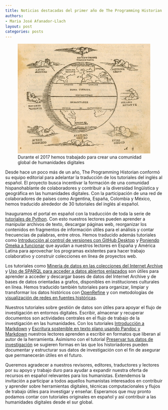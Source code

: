 ```yaml
---
title: Noticias destacadas del primer año de The Programming Historian en español 
authors:
- Maria José Afanador-Llach
layout: post
categories: posts
---
```



<p><figure><img src="/images/noticias-PH-espanol/PHespanol2017.png" alt=""/><figcaption>
    Durante el 2017 hemos trabajado para crear una comunidad global de humanidades digitales</figcaption></figure></p>


Desde hace un poco más de un año, The Programming Historian conformó su equipo editorial para adelantar la traducción de los tutoriales del inglés al español. El proyecto busca incentivar la formación de una comunidad hispanohablante de colaboradores y contribuir a la diversidad lingüística y geográfica en las humanidades digitales. Con la participación de una red de colaboradores de países como Argentina, España, Colombia y México, hemos traducido alrededor de 30 tutoriales del inglés al español. 

Inauguramos el portal en español con la traducción de toda la serie de [tutoriales de Python](/es/lecciones/?topic=python). Con esto nuestros lectores pueden aprender a manipular archivos de texto, descargar páginas web, reorganizar los contenidos en fragmentos de información útiles para el análisis y contar frecuencias de palabras, entre otros. Hemos traducido además tutoriales como [Introducción al control de versiones con GitHub Desktop](/es/lecciones/introduccion-control-versiones-github-desktop) y [Poniendo Omeka a funcionar](/es/lecciones/poniendo-omeka-a-funcionar) que ayudan a nuestros lectores en España y América Latina para aprovechar los programas existentes para hacer trabajo colaborativo y construir colecciones en línea de proyectos web.

Los tutoriales como [Minería de datos en las colecciones del Internet Archive](/es/lessons/data-mining-the-internet-archive) y [Uso de SPARQL para acceder a datos abiertos enlazados](/es/lecciones/sparql-datos-abiertos-enlazados) son útiles para aprender a acceder y descargar bases de datos del Internet Archive y de bases de datos orientadas a grafos, disponibles en instituciones culturales en línea. Hemos traducido también tutoriales para organizar, limpiar y transformar los datos históricos con [OpenRefine](/es/lecciones/limpieza-de-datos-con-OpenRefine) y con metodologías de [visualización de redes en fuentes históricas](/es/lecciones/creando-diagramas-de-redes-desde-fuentes-historicas).

Nuestros tutoriales sobre gestión de datos son útiles para apoyar el flujo de investigación en entornos digitales. Escribir, almacenar y recuperar documentos son actividades centrales en el flujo de trabajo de la investigación en las humanidades. Con los tutoriales [Introducción a Markdown](/es/lecciones/introduccion-a-markdown) y [Escritura sostenible en texto plano usando Pandoc y Markdown](/es/lecciones/escritura-sostenible-usando-pandoc-y-markdown) nuestros lectores aprenden a escribir en formatos que liberan al autor de la herramienta. Asimismo con el tutorial [Preservar tus datos de investigación](/es/lecciones/preservar-datos-de-investigacion) se sugieren formas en las que los historiadores pueden documentar y estructurar sus datos de investigación con el fin de asegurar que permanecerán útiles en el futuro.

Queremos agradecer a nuestros revisores, editores, traductores y lectores por su apoyo y trabajo duro para ayudar a expandir nuestra oferta de recursos en español relevantes para los humanistas. Extendemos la invitación a participar a todos aquellos humanistas interesados en contribuir y aprender sobre herramientas digitales, técnicas computacionales y flujos de trabajo útiles para investigar y enseñar. Esperamos que muy pronto podamos contar con tutoriales originales en español y así contribuir a las humanidades digitales desde el sur global.
